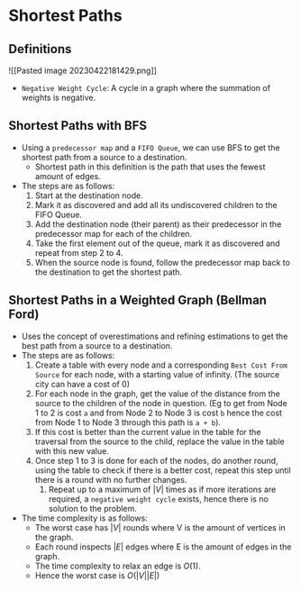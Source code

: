 # Shortest Paths

## Definitions
![[Pasted image 20230422181429.png]]
* `Negative Weight Cycle`: A cycle in a graph where the summation of weights is negative.

## Shortest Paths with BFS
* Using a `predecessor map` and a `FIFO Queue`, we can use BFS to get the shortest path from a source to a destination.
	* Shortest path in this definition is the path that uses the fewest amount of edges.
* The steps are as follows: 
	1. Start at the destination node.
	2. Mark it as discovered and add all its undiscovered children to the FIFO Queue.
	3. Add the destination node (their parent) as their predecessor in the predecessor map for each of the children.
	4. Take the first element out of the queue, mark it as discovered and repeat from step 2 to 4.
	5. When the source node is found, follow the predecessor map back to the destination to get the shortest path.

## Shortest Paths in a Weighted Graph (Bellman Ford)
* Uses the concept of overestimations and refining estimations to get the best path from a source to a destination.
* The steps are as follows: 
	1. Create a table with every node and a corresponding `Best Cost From Source` for each node, with a starting value of infinity. (The source city can have a cost of 0)
	2. For each node in the graph, get the value of the distance from the source to the children of the node in question. (Eg to get from Node 1 to 2 is cost `a` and from Node 2 to Node 3 is cost `b` hence the cost from Node 1 to Node 3 through this path is `a + b`).
	3. If this cost is better than the current value in the table for the traversal from the source to the child, replace the value in the table with this new value.
	4. Once step 1 to 3 is done for each of the nodes, do another round, using the table to check if there is a better cost, repeat this step until there is a round with no further changes.
		1. Repeat up to a maximum of $|V|$ times as if more iterations are required, a `negative weight cycle` exists, hence there is no solution to the problem.
* The time complexity is as follows: 
	* The worst case has $|V|$ rounds where V is the amount of vertices in the graph. 
	* Each round inspects $|E|$ edges where E is the amount of edges in the graph.
	* The time complexity to relax an edge is $O(1)$.
	* Hence the worst case is $O(|V| |E|)$